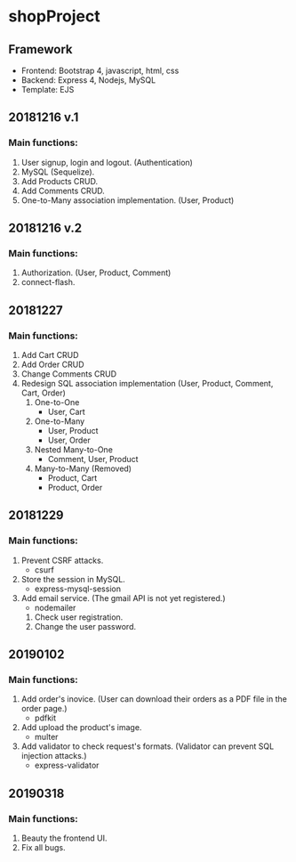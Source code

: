 # shopProject
##	Framework  
*	Frontend: Bootstrap 4, javascript, html, css  
*	Backend:  Express 4, Nodejs, MySQL  
*   Template: EJS  

## 20181216 v.1
### Main functions:  
1. User signup, login and logout. (Authentication)  
2. MySQL (Sequelize).  
3. Add Products CRUD.  
4. Add Comments CRUD.  
5. One-to-Many association implementation. (User, Product)  

## 20181216 v.2
### Main functions: 
1. Authorization. (User, Product, Comment)
2. connect-flash.

## 20181227
### Main functions: 
1. Add Cart CRUD 
2. Add Order CRUD
3. Change Comments CRUD
4. Redesign SQL association implementation (User, Product, Comment, Cart, Order)
    1. One-to-One  
        * User, Cart
    2. One-to-Many  
        * User, Product  
        * User, Order
    3. Nested Many-to-One  
        * Comment, User, Product
    4. Many-to-Many (Removed)  
        * Product, Cart  
        * Product, Order  

## 20181229
### Main functions:  
1. Prevent CSRF attacks.  
    * csurf  
2. Store the session in MySQL.  
    * express-mysql-session  
3. Add email service. (The gmail API is not yet registered.)  
    * nodemailer  
    1. Check user registration.  
    2. Change the user password.  

## 20190102
### Main functions:  
1. Add order's inovice. (User can download their orders as a PDF file in the order page.)  
    * pdfkit  
2. Add upload the product's image.  
    * multer  
3. Add validator to check request's formats. (Validator can prevent SQL injection attacks.)  
    * express-validator  

## 20190318
### Main functions:  
1.  Beauty the frontend UI.
2.  Fix all bugs.
